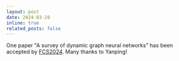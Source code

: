 ```yaml
---
layout: post
date: 2024-03-19
inline: true
related_posts: false
---
```


One paper "A survey of dynamic graph neural networks" has been accepted by [FCS2024](https://journal.hep.com.cn/fcs/EN/10.1007/s11704-024-3853-2). Many thanks to Yanping!
